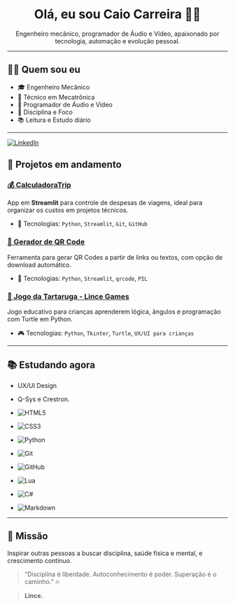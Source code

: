 <h1 align="center">Olá, eu sou Caio Carreira 👊😎</h1>

<p align="center">
  Engenheiro mecânico, programador de Áudio e Vídeo, apaixonado por tecnologia, automação e evolução pessoal.
</p>

---

## 👨‍💻 Quem sou eu

- 🎓 Engenheiro Mecânico  
- 🧠 Técnico em Mecatrônica  
- 🔌 Programador de Áudio e Vídeo  
- 🥋 Disciplina e Foco  
- 📚 Leitura e Estudo diário  

---
>


[![LinkedIn](https://img.shields.io/badge/LinkedIn-0077B5?style=for-the-badge&logo=linkedin&logoColor=white)](https://www.linkedin.com/in/caio-carreira/)



## 🚀 Projetos em andamento

### [💰 CalculadoraTrip](https://calculadoratrip.streamlit.app/)
App em **Streamlit** para controle de despesas de viagens, ideal para organizar os custos em projetos técnicos.

- 🔧 Tecnologias: `Python`, `Streamlit`, `Git`, `GitHub`

### [🔳 Gerador de QR Code](https://github.com/caiocarreira/qr-code-generator)
Ferramenta para gerar QR Codes a partir de links ou textos, com opção de download automático.

- 🔧 Tecnologias: `Python`, `Streamlit`, `qrcode`, `PIL`

### [🐢 Jogo da Tartaruga - Lince Games](https://github.com/caiocarreira/turtle-game)
Jogo educativo para crianças aprenderem lógica, ângulos e programação com Turtle em Python.

- 🎮 Tecnologias: `Python`, `Tkinter`, `Turtle`, `UX/UI para crianças`

---

## 📚 Estudando agora

- UX/UI Design  
- Q-Sys e Crestron.

- ![HTML5](https://img.shields.io/badge/HTML5-E34F26?style=for-the-badge&logo=html5&logoColor=white)
- ![CSS3](https://img.shields.io/badge/CSS3-1572B6?style=for-the-badge&logo=css3&logoColor=white)
- ![Python](https://img.shields.io/badge/python-3670A0?style=for-the-badge&logo=python&logoColor=ffdd54) 
- ![Git](https://img.shields.io/badge/GIT-E44C30?style=for-the-badge&logo=git&logoColor=white)
- ![GitHub](https://img.shields.io/badge/GitHub-100000?style=for-the-badge&logo=github&logoColor=white)
- ![Lua](https://img.shields.io/badge/Lua-2C2D72?style=for-the-badge&logo=lua&logoColor=white)
- ![C#](https://img.shields.io/badge/C%23-239120?style=for-the-badge&logo=c-sharp&logoColor=white)  
- ![Markdown](https://img.shields.io/badge/Markdown-000?style=for-the-badge&logo=markdown)

---

## 🎯 Missão

Inspirar outras pessoas a buscar disciplina, saúde física e mental, e crescimento contínuo.


> “Disciplina é liberdade. Autoconhecimento é poder. Superação é o caminho.” 🔥  

> **Lince.**
